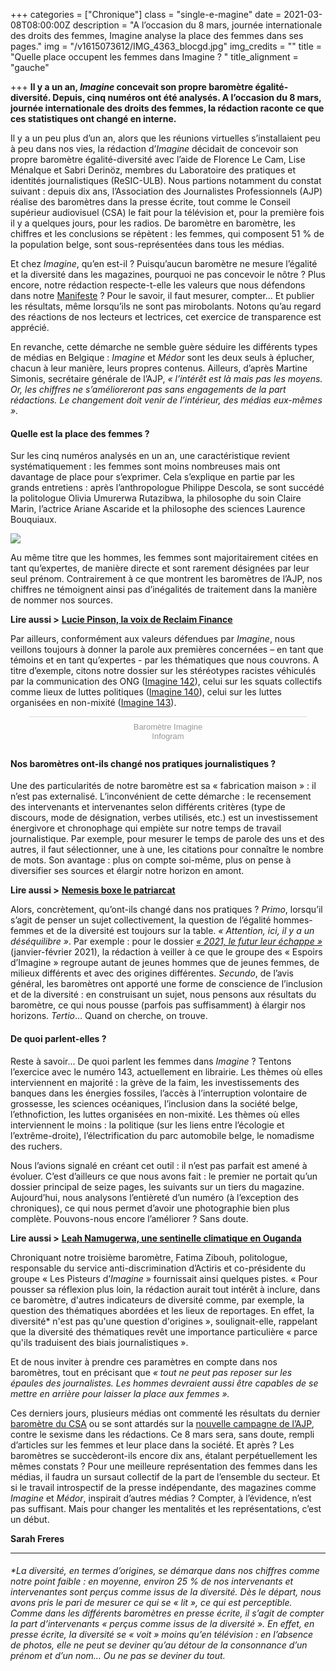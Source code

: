 +++
categories = ["Chronique"]
class = "single-e-magine"
date = 2021-03-08T08:00:00Z
description = "A l’occasion du 8 mars, journée internationale des droits des femmes, Imagine analyse la place des femmes dans ses pages."
img = "/v1615073612/IMG_4363_blocgd.jpg"
img_credits = ""
title = "Quelle place occupent les femmes dans Imagine ? "
title_alignment = "gauche"

+++
**Il y a un an, _Imagine_ concevait son propre baromètre égalité-diversité. Depuis, cinq numéros ont été analysés. A l’occasion du 8 mars, journée internationale des droits des femmes, la rédaction raconte ce que ces statistiques ont changé en interne.**

Il y a un peu plus d’un an, alors que les réunions virtuelles s’installaient peu à peu dans nos vies, la rédaction d’_Imagine_ décidait de concevoir son propre baromètre égalité-diversité avec l’aide de Florence Le Cam, Lise Ménalque et Sabri Derinöz, membres du Laboratoire des pratiques et identités journalistiques (ReSIC-ULB). Nous partions notamment du constat suivant : depuis dix ans, l’Association des Journalistes Professionnels (AJP) réalise des baromètres dans la presse écrite, tout comme le Conseil supérieur audiovisuel (CSA) le fait pour la télévision et, pour la première fois il y a quelques jours, pour les radios. De baromètre en baromètre, les chiffres et les conclusions se répètent : les femmes, qui composent 51 % de la population belge, sont sous-représentées dans tous les médias.

Et chez _Imagine_, qu’en est-il ? Puisqu’aucun baromètre ne mesure l’égalité et la diversité dans les magazines, pourquoi ne pas concevoir le nôtre ? Plus encore, notre rédaction respecte-t-elle les valeurs que nous défendons dans notre [Manifeste](https://www.imagine-magazine.com/notre-manifeste/) ? Pour le savoir, il faut mesurer, compter… Et publier les résultats, même lorsqu’ils ne sont pas mirobolants. Notons qu’au regard des réactions de nos lecteurs et lectrices, cet exercice de transparence est apprécié.

En revanche, cette démarche ne semble guère séduire les différents types de médias en Belgique : _Imagine_ et _Médor_ sont les deux seuls à éplucher, chacun à leur manière, leurs propres contenus. Ailleurs, d’après Martine Simonis, secrétaire générale de l’AJP, _« l’intérêt est là mais pas les moyens. Or, les chiffres ne s’amélioreront pas sans engagements de la part rédactions. Le changement doit venir de l’intérieur, des médias eux-mêmes »._

#### **Quelle est la place des femmes ?**

Sur les cinq numéros analysés en un an, une caractéristique revient systématiquement : les femmes sont moins nombreuses mais ont davantage de place pour s’exprimer. Cela s’explique en partie par les grands entretiens : après l’anthropologue Philippe Descola, se sont succédé la politologue Olivia Umurerwa Rutazibwa, la philosophe du soin Claire Marin, l’actrice Ariane Ascaride et la philosophe des sciences Laurence Bouquiaux.

![](https://res.cloudinary.com/drg3m95yg/image/upload/c_limit,dpr_auto,q_70,w_1000,f_auto/v1615072187/Sans_titre_yvfv7r.png)

Au même titre que les hommes, les femmes sont majoritairement citées en tant qu’expertes, de manière directe et sont rarement désignées par leur seul prénom. Contrairement à ce que montrent les baromètres de l’AJP, nos chiffres ne témoignent ainsi pas d’inégalités de traitement dans la manière de nommer nos sources.

**Lire aussi >** [**Lucie Pinson, la voix de Reclaim Finance**](https://www.imagine-magazine.com/libre-acces/lucie-pinson-reclaim-finance-une-nouvelle-centrale-au-charbon-c-est-50-ans-d-emissions-en-trop/)

Par ailleurs, conformément aux valeurs défendues par _Imagine_, nous veillons toujours à donner la parole aux premières concernées – en tant que témoins et en tant qu’expertes - par les thématiques que nous couvrons. A titre d’exemple, citons notre dossier sur les stéréotypes racistes véhiculés par la communication des ONG ([Imagine 142](https://kiosque.imagine-magazine.com/)), celui sur les squats collectifs comme lieux de luttes politiques ([Imagine 140](https://kiosque.imagine-magazine.com/)), celui sur les luttes organisées en non-mixité ([Imagine 143](https://www.imagine-magazine.com/numero-en-cours/)).

<align center> <script id="infogram_0_b9f3b89b-2bc4-4e36-8987-dd0518de112f" title="Baromètre Imagine" src="https://e.infogram.com/js/dist/embed.js?5ON" type="text/javascript"></script><div style="padding:8px 0;font-family:Arial!important;font-size:13px!important;line-height:15px!important;text-align:center;border-top:1px solid #dadada;margin:0 30px"><a href="https://infogram.com/b9f3b89b-2bc4-4e36-8987-dd0518de112f" style="color:#989898!important;text-decoration:none!important;" target="_blank">Baromètre Imagine</a><br><a href="https://infogram.com" style="color:#989898!important;text-decoration:none!important;" target="_blank" rel="nofollow">Infogram</a></div>

#### **Nos baromètres ont-ils changé nos pratiques journalistiques ?**

Une des particularités de notre baromètre est sa « fabrication maison » : il n’est pas externalisé. L’inconvénient de cette démarche : le recensement des intervenants et intervenantes selon différents critères (type de discours, mode de désignation, verbes utilisés, etc.) est un investissement énergivore et chronophage qui empiète sur notre temps de travail journalistique. Par exemple, pour mesurer le temps de parole des uns et des autres, il faut sélectionner, une à une, les citations pour connaître le nombre de mots. Son avantage : plus on compte soi-même, plus on pense à diversifier ses sources et élargir notre horizon en amont.

**Lire aussi >** [**Nemesis boxe le patriarcat**](https://www.imagine-magazine.com/libre-acces/nemesis-boxe-le-patriarcat/)

Alors, concrètement, qu’ont-ils changé dans nos pratiques ? _Primo_, lorsqu’il s’agit de penser un sujet collectivement, la question de l’égalité hommes-femmes et de la diversité est toujours sur la table. _« Attention, ici, il y a un déséquilibre »_. Par exemple : pour le dossier [_« 2021, le futur leur échappe »_](https://www.imagine-magazine.com/libre-acces/2021-le-futur-leur-echappe/) (janvier-février 2021), la rédaction à veiller à ce que le groupe des « Espoirs d’Imagine » regroupe autant de jeunes hommes que de jeunes femmes, de milieux différents et avec des origines différentes. _Secundo_, de l’avis général, les baromètres ont apporté une forme de conscience de l’inclusion et de la diversité : en construisant un sujet, nous pensons aux résultats du baromètre, ce qui nous pousse (parfois pas suffisamment) à élargir nos horizons. _Tertio_… Quand on cherche, on trouve.

#### **De quoi parlent-elles ?**

Reste à savoir… De quoi parlent les femmes dans _Imagine_ ? Tentons l’exercice avec le numéro 143, actuellement en librairie. Les thèmes où elles interviennent en majorité : la grève de la faim, les investissements des banques dans les énergies fossiles, l’accès à l’interruption volontaire de grossesse, les sciences océaniques, l’inclusion dans la société belge, l’ethnofiction, les luttes organisées en non-mixité. Les thèmes où elles interviennent le moins : la politique (sur les liens entre l’écologie et l’extrême-droite), l’électrification du parc automobile belge, le nomadisme des ruchers.

Nous l’avions signalé en créant cet outil : il n’est pas parfait est amené à évoluer. C’est d’ailleurs ce que nous avons fait : le premier ne portait qu’un dossier principal de seize pages, les suivants sur un tiers du magazine. Aujourd’hui, nous analysons l’entièreté d’un numéro (à l’exception des chroniques), ce qui nous permet d’avoir une photographie bien plus complète. Pouvons-nous encore l’améliorer ? Sans doute.

**Lire aussi >** [**Leah Namugerwa, une sentinelle climatique en Ouganda**](https://www.imagine-magazine.com/libre-acces/leah/)

Chroniquant notre troisième baromètre, Fatima Zibouh, politologue, responsable du service anti-discrimination d’Actiris et co-présidente du groupe « Les Pisteurs d’_Imagine_ » fournissait ainsi quelques pistes. « Pour pousser sa réflexion plus loin, la rédaction aurait tout intérêt à inclure, dans ce baromètre, d'autres indicateurs de diversité comme, par exemple, la question des thématiques abordées et les lieux de reportages. En effet, la diversité* n'est pas qu'une question d'origines », soulignait-elle, rappelant que la diversité des thématiques revêt une importance particulière « parce qu'ils traduisent des biais journalistiques ».

Et de nous inviter à prendre ces paramètres en compte dans nos baromètres, tout en précisant que _« tout ne peut pas reposer sur les épaules des journalistes. Les hommes devraient aussi être capables de se mettre en arrière pour laisser la place aux femmes »._

Ces derniers jours, plusieurs médias ont commenté les résultats du dernier [baromètre du CSA](https://www.csa.be/105119/le-csa-publie-ses-premiers-barometres-de-legalite-et-de-la-diversite-en-radio/) ou se sont attardés sur la [nouvelle campagne de l’AJP](http://www.ajp.be/lancement-de-la-campagne-zero-sexisme/), contre le sexisme dans les rédactions. Ce 8 mars sera, sans doute, rempli d’articles sur les femmes et leur place dans la société. Et après ? Les baromètres se succèderont-ils encore dix ans, étalant perpétuellement les mêmes constats ? Pour une meilleure représentation des femmes dans les médias, il faudra un sursaut collectif de la part de l’ensemble du secteur. Et si le travail introspectif de la presse indépendante, des magazines comme _Imagine_ et _Médor_, inspirait d’autres médias ? Compter, à l’évidence, n’est pas suffisant. Mais pour changer les mentalités et les représentations, c’est un début.

**Sarah Freres**

***

###### *La diversité, en termes d’origines, se démarque dans nos chiffres comme notre point faible : en moyenne, environ 25 % de nos intervenants et intervenantes sont perçus comme issus de la diversité. Dès le départ, nous avons pris le pari de mesurer ce qui se « lit », ce qui est perceptible. Comme dans les différents baromètres en presse écrite, il s’agit de compter la part d’intervenants _« perçus comme issus de la diversité »._ En effet, en presse écrite, la diversité se « voit » moins qu’en télévision : en l’absence de photos, elle ne peut se deviner qu’au détour de la consonnance d’un prénom et d’un nom… Ou ne pas se deviner du tout.